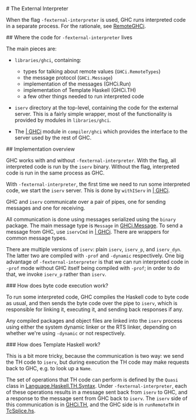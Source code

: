 
\# The External Interpreter


When the flag `-fexternal-interpreter` is used, GHC runs interpreted code in a separate process.  For the rationale, see [RemoteGHCi](remote-gh-ci).


\#\# Where the code for `-fexternal-interpreter` lives


The main pieces are:

- `libraries/ghci`, containing:

  - types for talking about remote values (`GHCi.RemoteTypes`)
  - the message protocol (`GHCi.Message`)
  - implementation of the messages (GHCi.Run)
  - implementation of Template Haskell (GHCi.TH)
  - a few other things needed to run interpreted code

- `iserv` directory at the top-level, containing the code for the external
  server.  This is a fairly simple wrapper, most of the functionality
  is provided by modules in `libraries/ghci`.

- The [ \| GHCi](https://phabricator.haskell.org/diffusion/GHC/browse/master/compiler%2Fghci%2FGHCi.hs) module in `compiler/ghci` which provides the interface to the server used
  by the rest of GHC.


\#\# Implementation overview


GHC works with and without `-fexternal-interpreter`.  With the flag, all
interpreted code is run by the `iserv` binary.  Without the flag,
interpreted code is run in the same process as GHC.


With `-fexternal-interpreter`, the first time we need to run some interpreted code, we start the `iserv` server. This is done by `withIServ` in [ \| GHCi](https://phabricator.haskell.org/diffusion/GHC/browse/master/compiler%2Fghci%2FGHCi.hs).


GHC and `iserv` communicate over a pair of pipes, one for sending messages and one for receiving.


All communication is done using messages serialized using the `binary` package.  The main message type is `Message` in [ GHCi.Message](https://phabricator.haskell.org/diffusion/GHC/browse/master/libraries/ghci/GHCi/Message.hs).  To send a message from GHC, use `iservCmd` in [ \| GHCi](https://phabricator.haskell.org/diffusion/GHC/browse/master/compiler%2Fghci%2FGHCi.hs).  There are wrappers for common message types.


There are multiple versions of `iserv`: plain `iserv`, `iserv_p`, and `iserv_dyn`.  The latter two are compiled with `-prof` and `-dynamic` respectively.  One big advantage of `-fexternal-interpreter` is that we can run interpreted code in `-prof` mode without GHC itself being compiled with `-prof`; in order to do that, we invoke `iserv_p` rather than `iserv`.


\#\#\# How does byte code execution work?


To run some interpreted code, GHC compiles the Haskell code to byte code as usual, and then sends the byte code over the pipe to `iserv`, which is responsible for linking it, executing it, and sending back responses if any.


Any compiled packages and object files are linked into the `iserv` process using either the system dynamic linker or the RTS linker, depending on whether we're using `-dynamic` or not respectively.


\#\#\# How does Template Haskell work?


This is a bit more tricky, because the communication is two way: we send the TH code to `iserv`, but during execution the TH code may make requests back to GHC, e.g. to look up a `Name`.  


The set of operations that TH code can perform is defined by the `Quasi` class in [ Language.Haskell.TH.Syntax](https://phabricator.haskell.org/diffusion/GHC/browse/master/libraries/template-haskell/Language/Haskell/TH/Syntax.hs).  Under `-fexternal-interpreter`, each of these operations results in a message sent back from `iserv` to GHC, and a response to the message sent from GHC back to `iserv`.  The `iserv` side of this communication is in [ GHCi.TH](https://phabricator.haskell.org/diffusion/GHC/browse/master/libraries/ghci/GHCi/TH.hs), and the GHC side is in `runRemoteTH` in [ TcSplice.hs](https://phabricator.haskell.org/diffusion/GHC/browse/master/compiler%2Ftypecheck%2FTcSplice.hs).
